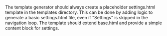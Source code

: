 The template generator should always create a placeholder settings.html template in the templates directory. This can be done by adding logic to generate a basic settings.html file, even if "Settings" is skipped in the navigation loop. The template should extend base.html and provide a simple content block for settings.